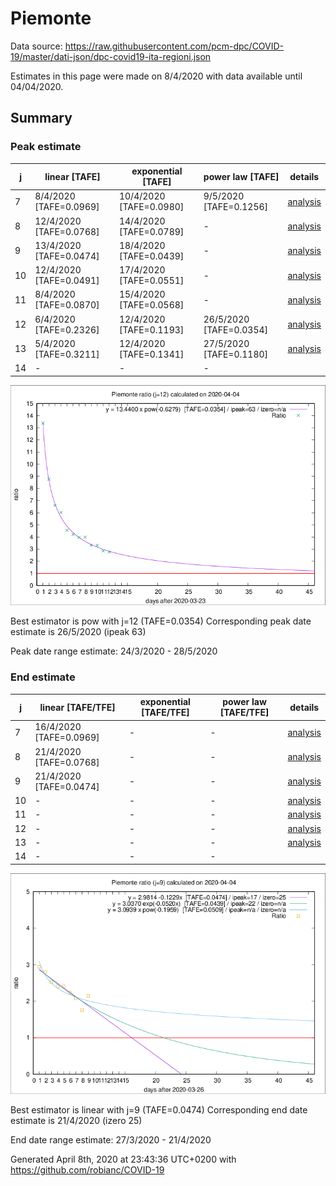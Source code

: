 # Piemonte


Data source: https://raw.githubusercontent.com/pcm-dpc/COVID-19/master/dati-json/dpc-covid19-ita-regioni.json

Estimates in this page were made on 8/4/2020 with data available until 04/04/2020.


## Summary 

### Peak estimate 
|j|linear [TAFE]|exponential [TAFE]|power law [TAFE]|details|
|---|----|-----------|---------|-------|
|7|8/4/2020 [TAFE=0.0969]|10/4/2020 [TAFE=0.0980]|9/5/2020 [TAFE=0.1256]|[analysis](COVID-19_piemonte_j7_2020-04-04.md)|
|8|12/4/2020 [TAFE=0.0768]|14/4/2020 [TAFE=0.0789]|-|[analysis](COVID-19_piemonte_j8_2020-04-04.md)|
|9|13/4/2020 [TAFE=0.0474]|18/4/2020 [TAFE=0.0439]|-|[analysis](COVID-19_piemonte_j9_2020-04-04.md)|
|10|12/4/2020 [TAFE=0.0491]|17/4/2020 [TAFE=0.0551]|-|[analysis](COVID-19_piemonte_j10_2020-04-04.md)|
|11|8/4/2020 [TAFE=0.0870]|15/4/2020 [TAFE=0.0568]|-|[analysis](COVID-19_piemonte_j11_2020-04-04.md)|
|12|6/4/2020 [TAFE=0.2326]|12/4/2020 [TAFE=0.1193]|26/5/2020 [TAFE=0.0354]|[analysis](COVID-19_piemonte_j12_2020-04-04.md)|
|13|5/4/2020 [TAFE=0.3211]|12/4/2020 [TAFE=0.1341]|27/5/2020 [TAFE=0.1180]|[analysis](COVID-19_piemonte_j13_2020-04-04.md)|
|14|-|-|-||

![best peak estimate](COVID-19_piemonte_j12_2020-04-04.png)

Best estimator is pow with j=12 (TAFE=0.0354)
Corresponding peak date estimate is 26/5/2020 (ipeak 63)


Peak date range estimate: 24/3/2020 - 28/5/2020

### End estimate 
|j|linear [TAFE/TFE]|exponential [TAFE/TFE]|power law [TAFE/TFE]|details|
|---|----|-----------|---------|-------|
|7|16/4/2020 [TAFE=0.0969]|-|-|[analysis](COVID-19_piemonte_j7_2020-04-04.md)|
|8|21/4/2020 [TAFE=0.0768]|-|-|[analysis](COVID-19_piemonte_j8_2020-04-04.md)|
|9|21/4/2020 [TAFE=0.0474]|-|-|[analysis](COVID-19_piemonte_j9_2020-04-04.md)|
|10|-|-|-|[analysis](COVID-19_piemonte_j10_2020-04-04.md)|
|11|-|-|-|[analysis](COVID-19_piemonte_j11_2020-04-04.md)|
|12|-|-|-|[analysis](COVID-19_piemonte_j12_2020-04-04.md)|
|13|-|-|-|[analysis](COVID-19_piemonte_j13_2020-04-04.md)|
|14|-|-|-||

![best zero estimate](COVID-19_piemonte_j9_2020-04-04.png)

Best estimator is linear with j=9 (TAFE=0.0474)
Corresponding end date estimate is 21/4/2020 (izero 25)


End date range estimate: 27/3/2020 - 21/4/2020

Generated April 8th, 2020 at 23:43:36 UTC+0200 with https://github.com/robianc/COVID-19
